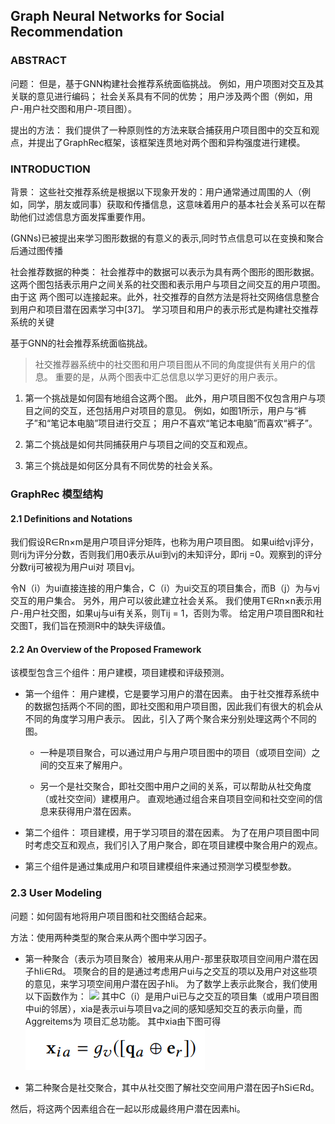 ﻿## Graph Neural Networks for Social Recommendation

### ABSTRACT

问题：
但是，基于GNN构建社会推荐系统面临挑战。 例如，用户项图对交互及其关联的意见进行编码； 社会关系具有不同的优势； 用户涉及两个图（例如，用户-用户社交图和用户-项目图）。

提出的方法：
我们提供了一种原则性的方法来联合捕获用户项目图中的交互和观点，并提出了GraphRec框架，该框架连贯地对两个图和异构强度进行建模。


### INTRODUCTION

背景：
这些社交推荐系统是根据以下现象开发的：用户通常通过周围的人（例如，同学，朋友或同事）获取和传播信息，这意味着用户的基本社会关系可以在帮助他们过滤信息方面发挥重要作用。

(GNNs)已被提出来学习图形数据的有意义的表示,同时节点信息可以在变换和聚合后通过图传播

社会推荐数据的种类：
社会推荐中的数据可以表示为具有两个图形的图形数据。这两个图包括表示用户之间关系的社交图和表示用户与项目之间交互的用户项图。
由于这 两个图可以连接起来。此外，社交推荐的自然方法是将社交网络信息整合到用户和项目潜在因素学习中[37]。 学习项目和用户的表示形式是构建社交推荐系统的关键

基于GNN的社会推荐系统面临挑战。 
>社交推荐器系统中的社交图和用户项目图从不同的角度提供有关用户的信息。 重要的是，从两个图表中汇总信息以学习更好的用户表示。

1. 第一个挑战是如何固有地组合这两个图。 此外，用户项目图不仅包含用户与项目之间的交互，还包括用户对项目的意见。 例如，如图1所示，用户与“裤子”和“笔记本电脑”项目进行交互； 用户不喜欢“笔记本电脑”而喜欢“裤子”。

2. 第二个挑战是如何共同捕获用户与项目之间的交互和观点。

3.  第三个挑战是如何区分具有不同优势的社会关系。


### GraphRec 模型结构

#### 2.1 Definitions and Notations

我们假设R∈Rn×m是用户项目评分矩阵，也称为用户项目图。 如果ui给vj评分，则rij为评分分数，否则我们用0表示从ui到vj的未知评分，即rij =0。观察到的评分分数rij可被视为用户ui对 项目vj。

令N（i）为ui直接连接的用户集合，C（i）为ui交互的项目集合，而B（j）为与vj交互的用户集合。 另外，用户可以彼此建立社会关系。 我们使用T∈Rn×n表示用户-用户社交图，如果uj与ui有关系，则Tij = 1，否则为零。 给定用户项目图R和社交图T，我们旨在预测R中的缺失评级值。


#### 2.2 An Overview of the Proposed Framework

该模型包含三个组件：用户建模，项目建模和评级预测。 
- 第一个组件：
	用户建模，它是要学习用户的潜在因素。 由于社交推荐系统中的数据包括两个不同的图，即社交图和用户项目图，因此我们有很大的机会从不同的角度学习用户表示。 因此，引入了两个聚合来分别处理这两个不同的图。
	- 一种是项目聚合，可以通过用户与用户项目图中的项目（或项目空间）之间的交互来了解用户。 

	- 另一个是社交聚合，即社交图中用户之间的关系，可以帮助从社交角度（或社交空间）建模用户。 直观地通过组合来自项目空间和社交空间的信息来获得用户潜在因素。 

- 第二个组件：
	项目建模，用于学习项目的潜在因素。 为了在用户项目图中同时考虑交互和观点，我们引入了用户聚合，即在项目建模中聚合用户的观点。 

- 第三个组件是通过集成用户和项目建模组件来通过预测学习模型参数。
   

### 2.3 User Modeling

问题：如何固有地将用户项目图和社交图结合起来。

方法：使用两种类型的聚合来从两个图中学习因子。

- 第一种聚合（表示为项目聚合）被用来从用户-那里获取项目空间用户潜在因子hIi∈Rd。 项聚合的目的是通过考虑用户ui与之交互的项以及用户对这些项的意见，来学习项空间用户潜在因子hIi。 为了数学上表示此聚合，我们使用以下函数作为：
	![](https://github.com/swallown1/NoteOfPaper/tree/master/WWW/GNNforSocialRec/images/math1.png)
	其中C（i）是用户ui已与之交互的项目集（或用户项目图中ui的邻居），xia是表示ui与项目va之间的感知感知交互的表示向量，而Aggreitems为 项目汇总功能。 
	其中xia由下图可得
	![公式2](https://github.com/swallown1/NoteOfPaper/blob/master/WWW/GNNforSocialRec/images/math4.png)
	

- 第二种聚合是社交聚合，其中从社交图了解社交空间用户潜在因子hSi∈Rd。 

然后，将这两个因素组合在一起以形成最终用户潜在因素hi。
